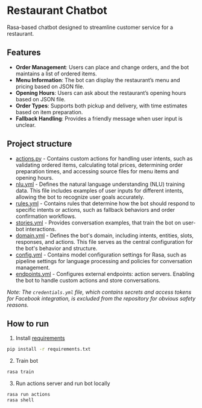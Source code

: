 # Restaurant Chatbot

Rasa-based chatbot designed to streamline customer service for a restaurant.

## Features

- **Order Management**: Users can place and change orders, and the bot maintains a list of ordered items.
- **Menu Information**: The bot can display the restaurant’s menu and pricing based on JSON file.
- **Opening Hours**: Users can ask about the restaurant’s opening hours based on JSON file.
- **Order Types**: Supports both pickup and delivery, with time estimates based on item preparation.
- **Fallback Handling**: Provides a friendly message when user input is unclear.

## Project structure

- [actions.py](actions/actions.py) - Contains custom actions for handling user intents, such as validating ordered items, calculating total prices, determining order preparation times, and accessing source files for menu items and opening hours.
- [nlu.yml](data/nlu.yml) - Defines the natural language understanding (NLU) training data. This file includes examples of user inputs for different intents, allowing the bot to recognize user goals accurately.
- [rules.yml](data/rules.yml) - Contains rules that determine how the bot should respond to specific intents or actions, such as fallback behaviors and order confirmation workflows.
- [stories.yml](data/stories.yml) - Provides conversation examples, that train the bot on user-bot interactions.
- [domain.yml](domain.yml) - Defines the bot's domain, including intents, entities, slots, responses, and actions. This file serves as the central configuration for the bot's behavior and structure.
- [config.yml](config.yml) - Contains model configuration settings for Rasa, such as pipeline settings for language processing and policies for conversation management.
- [endpoints.yml](endpoints.yml) - Configures external endpoints: action servers. Enabling the bot to handle custom actions and store conversations.

_Note: The `credentials.yml` file, which contains secrets and access tokens for Facebook integration, is excluded from the repository for obvious safety reasons._

## How to run
1. Install [requirements](requirements.txt)
```bash
pip install -r requirements.txt
```
2. Train bot
```bash
rasa train
```
3. Run actions server and run bot locally
```bash
rasa run actions
rasa shell
```